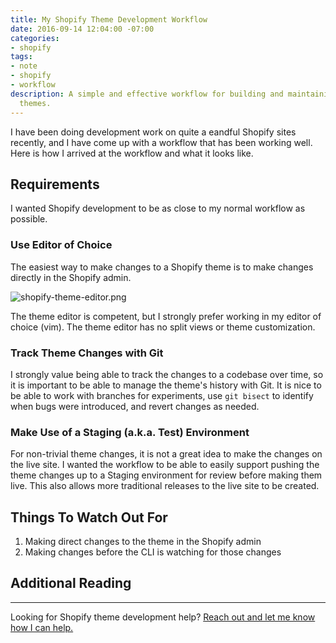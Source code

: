 ```yaml
---
title: My Shopify Theme Development Workflow
date: 2016-09-14 12:04:00 -07:00
categories:
- shopify
tags:
- note
- shopify
- workflow
description: A simple and effective workflow for building and maintaining Shopify
  themes.
---
```


I have been doing development work on quite a eandful Shopify sites recently, and I have come up with a workflow that has been working well. Here is how I arrived at the workflow and what it looks like.

## Requirements

I wanted Shopify development to be as close to my normal workflow as possible.

### Use Editor of Choice

The easiest way to make changes to a Shopify theme is to make changes directly in the Shopify admin.

![shopify-theme-editor.png](/uploads/shopify-theme-editor.png)

The theme editor is competent, but I strongly prefer working in my editor of choice (vim). The theme editor has no split views or theme customization.

### Track Theme Changes with Git

I strongly value being able to track the changes to a codebase over time, so it is important to be able to manage the theme's history with Git. It is nice to be able to work with branches for experiments, use `git bisect` to identify when bugs were introduced, and revert changes as needed.

### Make Use of a Staging (a.k.a. Test) Environment

For non-trivial theme changes, it is not a great idea to make the changes on the live site. I wanted the workflow to be able to easily support pushing the theme changes up to a Staging environment for review before making them live. This also allows more traditional releases to the live site to be created.

## Things To Watch Out For

1. Making direct changes to the theme in the Shopify admin
2. Making changes before the CLI is watching for those changes

## Additional Reading

-----

Looking for Shopify theme development help? [Reach out and let me know how I can help.](/hire/)

